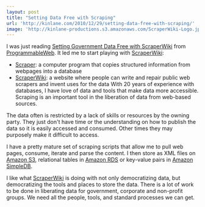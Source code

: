 ```yaml
---
layout: post
title: "Setting Data Free with Scraping"
url: 'http://kinlane.com/2010/12/29/setting-data-free-with-scraping/'
image: 'http://kinlane-productions.s3.amazonaws.com/ScraperWiki-Logo.jpg'
---
```


<img src="http://kinlane-productions.s3.amazonaws.com/ScraperWiki-Logo.jpg" alt="" align="right" />I was just reading [Setting Government Data Free with ScraperWiki][1] from [ProgrammableWeb][2]. It led me to start playing with [ScraperWiki][3]:

  * [Scraper][4]: a computer program that copies structured information from webpages into a database
  * [ScraperWiki][5]: a website where people can write and repair public web scrapers and invent uses for the data
With 20 years of experience with databases, I have love of data and tools that make data more accessible. Scraping is an important tool in the liberation of data from web-based sources.

The data often is restricted by a lack of skills or resources by the owning party. They just don't have time or the understanding on how to publish the data so it is easily accessed and consumed. Other times they may purposely make it difficult to access.

I have a pretty mature set of scraping scripts that allow me to pull web pages, consume, iterate and parse the content. I then store as XML files on [Amazon S3][6], relational tables in [Amazon RDS][7] or key-value pairs in [Amazon SimpleDB][8].

I like what [ScraperWiki][3] is doing with not only democratizing data, but democratizing the tools and places to store the data. There is a lot of work to be done in liberating data for government, corporate and non-profit groups. We need all the people, tools, and standard processes we can get.

   [1]: http://blog.programmableweb.com/2010/12/29/setting-government-data-free-with-scraperwiki/
   [2]: http://www.programmableweb.com
   [3]: http://scraperwiki.com/
   [4]: http://en.wikipedia.org/wiki/Web_scraping
   [5]: http://scraperwiki.com/about/
   [6]: http://www.kinlane.com/category/amazon/amazon-s3/
   [7]: http://www.kinlane.com/category/amazon/amazon-relational-database/
   [8]: http://www.kinlane.com/category/amazon/amazon-simple-database/
